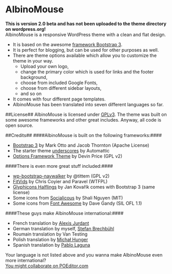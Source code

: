 AlbinoMouse
===========

**This is version 2.0 beta and has not been uploaded to the theme directory on wordpress.org!**  
AlbinoMouse is a responsive WordPress theme with a clean and flat design.
* It is based on the awesome <a href="https://github.com/twbs/bootstrap">framework Bootstrap 3</a>.
* It is perfect for blogging, but can be used for other purposes as well.
* There are theme options available which allow you to customize the theme in your way. 
	* Upload your own logo,
	* change the primary color which is used for links and the footer background,
	* choose from included Google Fonts,
	* choose from different sidebar layouts,
	* and so on
* It comes with four different page templates.
* AlbinoMouse has been translated into seven different languages so far.

##License##
AlbinoMouse is licensed under [GPLv3](https://github.com/pixelstrolch/AlbinoMouse/blob/master/license.txt). The theme was built on some awesome frameworks and other great includes. Anyway, all code is open source.

##Credits##
####AlbinoMouse is built on the following frameworks:####
* [Bootstrap 3](https://github.com/twbs/bootstrap) by Mark Otto and Jacob Thornton (Apache License)
* The starter theme [underscores](https://github.com/Automattic/_s) by Automattic
* [Options Framework Theme](https://github.com/devinsays/options-framework-theme) by Devin Price (GPL v2)

####There is even more great stuff included:####
* [wp-bootstrap-navwalker](https://github.com/twittem/wp-bootstrap-navwalker) by @tittem (GPL v2)
* [FitVids](https://github.com/davatron5000/FitVids.js) by Chris Coyier and Paravel (WTFPL)
* [Glyphicons Halflings](http://glyphicons.com) by Jan Kovařík comes with Bootstrap 3 (same license)
* Some icons from [Socialicous](https://github.com/shalinguyen/socialicious) by Shali Nguyen (MIT)
* Some icons from [Font Awesome](https://github.com/FortAwesome/Font-Awesome/) by Dave Gandy (SIL OFL 1.1)

####These guys make AlbinoMouse international:####
* French translation by [Alexis Jurdant](http://effingo.be/)
* German translation by myself, [Stefan Brechbühl](http://www.pixelstrol.ch/)
* Roumain translation by Van Testing
* Polish translation by [Michał Hunger](http://blog.13mhz.kapa.pl/)
* Spanish translation by [Pablo Laguna](http://pablolaguna.es)

Your language is not listed above and you wanna make AlbinoMouse even more international?<br/>
[You might collaborate on POEditor.com](https://poeditor.com/join/project?hash=a014ba485142acb471bb0b5394ee345a)

